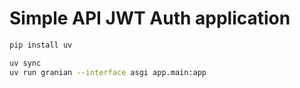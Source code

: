 # Simple API JWT Auth application

```bash
pip install uv

uv sync
uv run granian --interface asgi app.main:app
```
